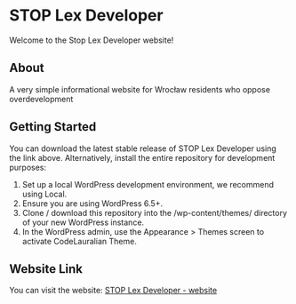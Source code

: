 # STOP Lex Developer

Welcome to the Stop Lex Developer website!

## About

A very simple informational website for Wrocław residents who oppose overdevelopment

## Getting Started

You can download the latest stable release of STOP Lex Developer using the link above. Alternatively, install the entire repository for development purposes:

1. Set up a local WordPress development environment, we recommend using Local.
2. Ensure you are using WordPress 6.5+.
3. Clone / download this repository into the /wp-content/themes/ directory of your new WordPress instance.
4. In the WordPress admin, use the Appearance > Themes screen to activate CodeLauralian Theme.

## Website Link

You can visit the website: [STOP Lex Developer - website](https://stoplexdeweloper.pl/)

